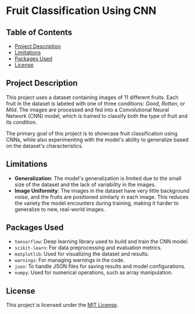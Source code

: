 # Fruit Classification Using CNN

## Table of Contents
- [Project Description](#project-description)
- [Limitations](#limitations)
- [Packages Used](#packages-used)
- [License](#license)

## Project Description
This project uses a dataset containing images of 11 different fruits. Each fruit in the dataset is labeled with one of three conditions: *Good*, *Rotten*, or *Mild*. The images are processed and fed into a Convolutional Neural Network (CNN) model, which is trained to classify both the type of fruit and its condition.

The primary goal of this project is to showcase fruit classification using CNNs, while also experimenting with the model's ability to generalize based on the dataset's characteristics.

## Limitations
- **Generalization**: The model's generalization is limited due to the small size of the dataset and the lack of variability in the images. 
- **Image Uniformity**: The images in the dataset have very little background noise, and the fruits are positioned similarly in each image. This reduces the variety the model encounters during training, making it harder to generalize to new, real-world images.
  
## Packages Used
- `tensorflow`: Deep learning library used to build and train the CNN model.
- `scikit-learn`: For data preprocessing and evaluation metrics.
- `matplotlib`: Used for visualizing the dataset and results.
- `warnings`: For managing warnings in the code.
- `json`: To handle JSON files for saving results and model configurations.
- `numpy`: Used for numerical operations, such as array manipulation.

## License
This project is licensed under the [MIT License](https://opensource.org/licenses/MIT).
